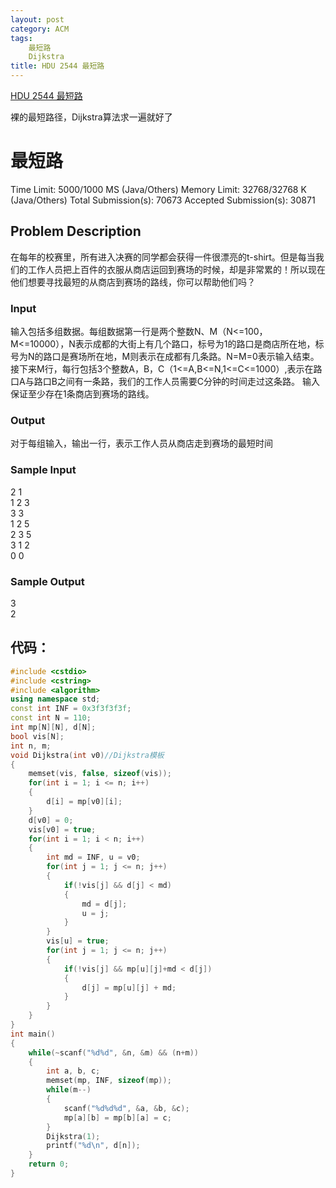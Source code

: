 ```yaml
---
layout: post
category: ACM
tags:
    最短路
    Dijkstra
title: HDU 2544 最短路
---
```


[HDU 2544 最短路](http://acm.hdu.edu.cn/showproblem.php?pid=2544)

裸的最短路径，Dijkstra算法求一遍就好了

<!--more-->
# 最短路

Time Limit: 5000/1000 MS (Java/Others)    Memory Limit: 32768/32768 K (Java/Others)
Total Submission(s): 70673    Accepted Submission(s): 30871


## Problem Description
在每年的校赛里，所有进入决赛的同学都会获得一件很漂亮的t-shirt。但是每当我们的工作人员把上百件的衣服从商店运回到赛场的时候，却是非常累的！所以现在他们想要寻找最短的从商店到赛场的路线，你可以帮助他们吗？

 

### Input
输入包括多组数据。每组数据第一行是两个整数N、M（N<=100，M<=10000），N表示成都的大街上有几个路口，标号为1的路口是商店所在地，标号为N的路口是赛场所在地，M则表示在成都有几条路。N=M=0表示输入结束。接下来M行，每行包括3个整数A，B，C（1<=A,B<=N,1<=C<=1000）,表示在路口A与路口B之间有一条路，我们的工作人员需要C分钟的时间走过这条路。
输入保证至少存在1条商店到赛场的路线。
 

### Output
对于每组输入，输出一行，表示工作人员从商店走到赛场的最短时间
 

### Sample Input
2 1  
1 2 3  
3 3  
1 2 5  
2 3 5  
3 1 2  
0 0  
 

### Sample Output
3  
2  


## 代码：
```c++
#include <cstdio>
#include <cstring>
#include <algorithm>
using namespace std;
const int INF = 0x3f3f3f3f;
const int N = 110;
int mp[N][N], d[N];
bool vis[N];
int n, m;
void Dijkstra(int v0)//Dijkstra模板
{
    memset(vis, false, sizeof(vis));
    for(int i = 1; i <= n; i++)
    {
        d[i] = mp[v0][i];
    }
    d[v0] = 0;
    vis[v0] = true;
    for(int i = 1; i < n; i++)
    {
        int md = INF, u = v0;
        for(int j = 1; j <= n; j++)
        {
            if(!vis[j] && d[j] < md)
            {
                md = d[j];
                u = j;
            }
        }
        vis[u] = true;
        for(int j = 1; j <= n; j++)
        {
            if(!vis[j] && mp[u][j]+md < d[j])
            {
                d[j] = mp[u][j] + md;
            }
        }
    }
}
int main()
{
    while(~scanf("%d%d", &n, &m) && (n+m))
    {
        int a, b, c;
        memset(mp, INF, sizeof(mp));
        while(m--)
        {
            scanf("%d%d%d", &a, &b, &c);
            mp[a][b] = mp[b][a] = c;
        }
        Dijkstra(1);
        printf("%d\n", d[n]);
    }
    return 0;
}
```

